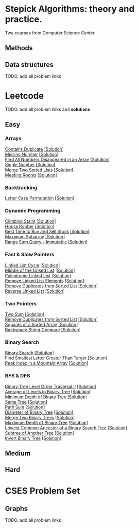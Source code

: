 # Stepick Algorithms: theory and practice. 

Two courses from Computer Science Center.

## Methods

## Data structures

TODO: add all problem links

# Leetcode

TODO: add all problem links and **solutions**

## Easy

### Arrays

[Contains Duplicate](https://leetcode.com/problems/contains-duplicate/) [[Solution]]()  
[Missing Number](https://leetcode.com/problems/missing-number/) [[Solution]]()   
[Find All Numbers Disappeared in an Array](https://leetcode.com/problems/find-all-numbers-disappeared-in-an-array/) [[Solution]]()   
[Single Number](https://leetcode.com/problems/single-number/) [[Solution]]()      
[Merge Two Sorted Lists](https://leetcode.com/problems/merge-two-sorted-lists/) [[Solution]]()      
[Meeting Rooms](https://leetcode.com/problems/meeting-rooms) [[Solution]]()       

### Backtracking

[Letter Case Permutation](https://leetcode.com/problems/letter-case-permutation/) [[Solution]]()   

### Dynamic Programming

[Climbing Stairs](https://leetcode.com/problems/climbing-stairs/) [[Solution]]()      
[House Robber](https://leetcode.com/problems/house-robber/) [[Solution]]()      
[Best Time to Buy and Sell Stock](https://leetcode.com/problems/best-time-to-buy-and-sell-stock/) [[Solution]]()    
[Maximum Subarray](https://leetcode.com/problems/maximum-subarray/) [[Solution]]()     
[Range Sum Query - Immutable](https://leetcode.com/problems/range-sum-query-immutable/) [[Solution]]()     

### Fast & Slow Pointers

[Linked List Cycle](https://leetcode.com/problems/linked-list-cycle/) [[Solution]]()    
[Middle of the Linked List](https://leetcode.com/problems/middle-of-the-linked-list/) [[Solution]]()    
[Palindrome Linked List](https://leetcode.com/problems/palindrome-linked-list/) [[Solution]]()    
[Remove Linked List Elements](https://leetcode.com/problems/remove-linked-list-elements/) [[Solution]]()   
[Remove Duplicates from Sorted List](https://leetcode.com/problems/remove-duplicates-from-sorted-list/) [[Solution]]()    
[Reverse Linked List](https://leetcode.com/problems/reverse-linked-list/) [[Solution]]()   

### Two Pointers

[Two Sum](https://leetcode.com/problems/two-sum/) [[Solution]]()   
[Remove Duplicates from Sorted List](https://leetcode.com/problems/remove-duplicates-from-sorted-list/) [[Solution]]()   
[Squares of a Sorted Array](https://leetcode.com/problems/squares-of-a-sorted-array/) [[Solution]]()   
[Backspace String Compare](https://leetcode.com/problems/backspace-string-compare) [[Solution]]()   

### Binary Search

[Binary Search](https://leetcode.com/problems/binary-search/) [[Solution]]()   
[Find Smallest Letter Greater Than Target](https://leetcode.com/problems/find-smallest-letter-greater-than-target/) [[Solution]]()   
[Peak Index in a Mountain Array](https://leetcode.com/problems/peak-index-in-a-mountain-array/) [[Solution]]()   

### BFS & DFS

[Binary Tree Level Order Traversal II](https://leetcode.com/problems/binary-tree-level-order-traversal-ii/) [[Solution]]()   
[Average of Levels in Binary Tree](https://leetcode.com/problems/average-of-levels-in-binary-tree/) [[Solution]]()   
[Minimum Depth of Binary Tree](https://leetcode.com/problems/minimum-depth-of-binary-tree/) [[Solution]]()   
[Same Tree](https://leetcode.com/problems/same-tree/) [[Solution]]()   
[Path Sum](https://leetcode.com/problems/path-sum/) [[Solution]]()   
[Diameter of Binary Tree](https://leetcode.com/problems/diameter-of-binary-tree/) [[Solution]]()   
[Merge Two Binary Trees](https://leetcode.com/problems/merge-two-binary-trees/) [[Solution]]()   
[Maximum Depth of Binary Tree](https://leetcode.com/problems/maximum-depth-of-binary-tree/) [[Solution]]()   
[Lowest Common Ancestor of a Binary Search Tree](https://leetcode.com/problems/lowest-common-ancestor-of-a-binary-search-tree/) [[Solution]]()   
[Subtree of Another Tree](https://leetcode.com/problems/subtree-of-another-tree/) [[Solution]]()   
[Invert Binary Tree](https://leetcode.com/problems/invert-binary-tree/) [[Solution]]()   


## Medium


## Hard


# CSES Problem Set

## Graphs
TODO: add all problem links
	

<!-- https://www.youtube.com/watch?v=dZ_6MS14Mg4 -->